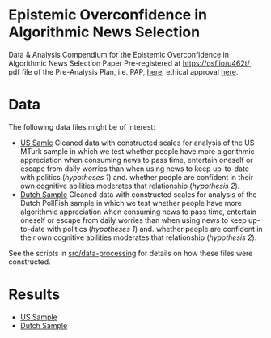 # Epistemic Overconfidence in Algorithmic News Selection
Data &amp; Analysis Compendium for the Epistemic Overconfidence in Algorithmic News Selection Paper Pre-registered at https://osf.io/u462t/, pdf file of the Pre-Analysis Plan, i.e. PAP,  [here](https://osf.io/2tqwy/), ethical approval [here](https://osf.io/njmqx/).

# Data
The following data files might be of interest:

* [US Samle](data/intermediate/cleaned_US.csv) Cleaned data with constructed scales for analysis of the US MTurk sample in which we test whether people have more algorithmic appreciation when consuming news to pass time, entertain oneself or escape from daily worries than when using news to keep up-to-date with politics (_hypotheses 1_) and. whether people are confident in their own cognitive abilities moderates that relationship (_hypothesis 2_).
* [Dutch Sample](data/intermediate/cleaned_NL.csv) Cleaned data with constructed scales for analysis of the Dutch PollFish sample in which we test whether people have more algorithmic appreciation when consuming news to pass time, entertain oneself or escape from daily worries than when using news to keep up-to-date with politics (_hypotheses 1_) and. whether people are confident in their own cognitive abilities moderates that relationship (_hypothesis 2_).

See the scripts in [src/data-processing](src/README.md) for details on how these files were constructed.

# Results
* [US Sample](src/analysis/us.md)
* [Dutch Sample](src/analysis/nl.md)

